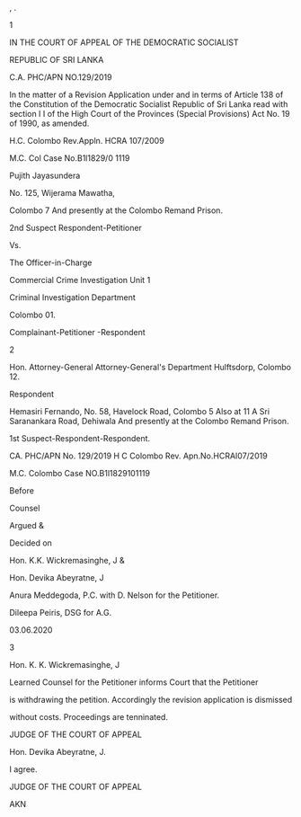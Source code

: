 , .

1

IN THE COURT OF APPEAL OF THE DEMOCRATIC SOCIALIST

REPUBLIC OF SRI LANKA

C.A. PHC/APN NO.129/2019

In the matter of a Revision Application under and in terms of Article 138 of the Constitution of the Democratic Socialist Republic of Sri Lanka read with section I I of the High Court of the Provinces (Special Provisions) Act No. 19 of 1990, as amended.

H.C. Colombo Rev.Appln. HCRA 107/2009

M.C. Col Case No.B1l1829/0 1119

Pujith Jayasundera

No. 125, Wijerama Mawatha,

Colombo 7 And presently at the Colombo Remand Prison.

2nd Suspect Respondent-Petitioner

Vs.

The Officer-in-Charge

Commercial Crime Investigation Unit 1

Criminal Investigation Department

Colombo 01.

Complainant-Petitioner -Respondent

2

Hon. Attorney-General Attorney-General's Department Hulftsdorp, Colombo 12.

Respondent

Hemasiri Fernando, No. 58, Havelock Road, Colombo 5 Also at 11 A Sri Saranankara Road, Dehiwala And presently at the Colombo Remand Prison.

1st Suspect-Respondent-Respondent.

CA. PHC/APN No. 129/2019 H C Colombo Rev. Apn.No.HCRAI07/2019

M.C. Colombo Case NO.B1l1829101119

Before

Counsel

Argued &

Decided on

Hon. K.K. Wickremasinghe, J &

Hon. Devika Abeyratne, J

Anura Meddegoda, P.C. with D. Nelson for the Petitioner.

Dileepa Peiris, DSG for A.G.

03.06.2020

3

Hon. K. K. Wickremasinghe, J

Learned Counsel for the Petitioner informs Court that the Petitioner

is withdrawing the petition. Accordingly the revision application is dismissed

without costs. Proceedings are tenninated.

JUDGE OF THE COURT OF APPEAL

Hon. Devika Abeyratne, J.

I agree.

JUDGE OF THE COURT OF APPEAL

AKN